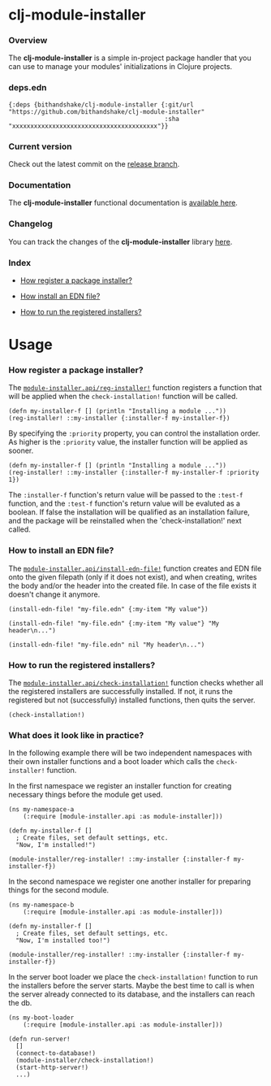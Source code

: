 
# clj-module-installer

### Overview

The <strong>clj-module-installer</strong> is a simple in-project package handler
that you can use to manage your modules' initializations in Clojure projects.

### deps.edn

```
{:deps {bithandshake/clj-module-installer {:git/url "https://github.com/bithandshake/clj-module-installer"
                                           :sha     "xxxxxxxxxxxxxxxxxxxxxxxxxxxxxxxxxxxxxxxx"}}
```

### Current version

Check out the latest commit on the [release branch](https://github.com/bithandshake/clj-module-installer/tree/release).

### Documentation

The <strong>clj-module-installer</strong> functional documentation is [available here](documentation/COVER.md).

### Changelog

You can track the changes of the <strong>clj-module-installer</strong> library [here](CHANGES.md).

### Index

- [How register a package installer?](#how-to-register-a-package-installer)

- [How install an EDN file?](#how-to-install-an-edn-file)

- [How to run the registered installers?](#how-to-run-the-registered-installers)

# Usage

### How register a package installer?

The [`module-installer.api/reg-installer!`](documentation/clj/module-installer/API.md#reg-installer)
function registers a function that will be applied when the `check-installation!`
function will be called.

```
(defn my-installer-f [] (println "Installing a module ..."))
(reg-installer! ::my-installer {:installer-f my-installer-f})
```

By specifying the `:priority` property, you can control the installation order.
As higher is the `:priority` value, the installer function will be applied as sooner.

```
(defn my-installer-f [] (println "Installing a module ..."))
(reg-installer! ::my-installer {:installer-f my-installer-f :priority 1})
```

The `:installer-f` function's return value will be passed to the `:test-f` function,
and the `:test-f` function's return value will be evaluted as a boolean.
If false the installation will be qualified as an installation failure,
and the package will be reinstalled when the 'check-installation!' next called.

### How to install an EDN file?

The [`module-installer.api/install-edn-file!`](documentation/clj/module-installer/API.md#install-edn-file)
function creates and EDN file onto the given filepath (only if it does not exist),
and when creating, writes the body and/or the header into the created file.
In case of the file exists it doesn't change it anymore.

```
(install-edn-file! "my-file.edn" {:my-item "My value"})
```

```
(install-edn-file! "my-file.edn" {:my-item "My value"} "My header\n...")
```

```
(install-edn-file! "my-file.edn" nil "My header\n...")
```

### How to run the registered installers?

The [`module-installer.api/check-installation!`](documentation/clj/module-installer/API.md#check-installation)
function checks whether all the registered installers are successfully installed.
If not, it runs the registered but not (successfully) installed functions, then quits
the server.

```
(check-installation!)
```

### What does it look like in practice?

In the following example there will be two independent namespaces with their
own installer functions and a boot loader which calls the `check-installer!`
function.

In the first namespace we register an installer function for creating necessary
things before the module get used.

```
(ns my-namespace-a
    (:require [module-installer.api :as module-installer]))

(defn my-installer-f []
  ; Create files, set default settings, etc.
  "Now, I'm installed!")    

(module-installer/reg-installer! ::my-installer {:installer-f my-installer-f})  
```

In the second namespace we register one another installer for preparing things
for the second module.

```
(ns my-namespace-b
    (:require [module-installer.api :as module-installer]))

(defn my-installer-f []
  ; Create files, set default settings, etc.
  "Now, I'm installed too!")    

(module-installer/reg-installer! ::my-installer {:installer-f my-installer-f})  
```

In the server boot loader we place the `check-installation!` function to run
the installers before the server starts.
Maybe the best time to call is when the server already connected to its database,
and the installers can reach the db.

```
(ns my-boot-loader
    (:require [module-installer.api :as module-installer]))

(defn run-server!
  []
  (connect-to-database!)
  (module-installer/check-installation!)
  (start-http-server!)
  ...)    
```

